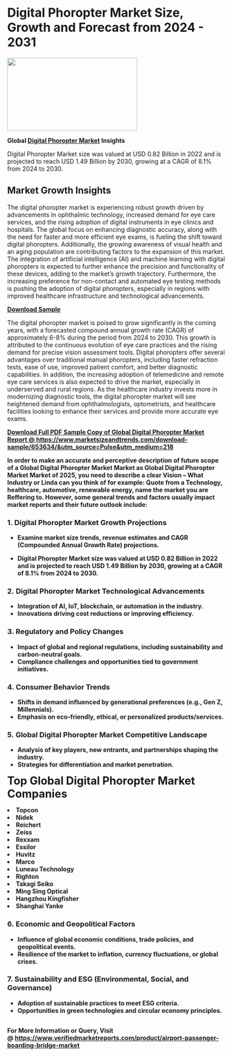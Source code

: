 <H1>Digital Phoropter Market Size, Growth and Forecast from 2024 - 2031</H1><img class="aligncenter size-medium wp-image-584254" src="https://thirdeyenews.in/wp-content/uploads/2024/09/Global-Market-Research-300x168.jpeg" alt="" width="300" height="168" /><p><strong>Global&nbsp;<a href="https://www.marketsizeandtrends.com/download-sample/653634/&amp;utm_source=Pulse&amp;utm_medium=218">Digital Phoropter Market</a> Insights</strong></p><p>Digital Phoropter Market size was valued at USD 0.82 Billion in 2022 and is projected to reach USD 1.49 Billion by 2030, growing at a CAGR of 8.1% from 2024 to 2030.</p><p><h2>Market Growth Insights</h2> <p>The digital phoropter market is experiencing robust growth driven by advancements in ophthalmic technology, increased demand for eye care services, and the rising adoption of digital instruments in eye clinics and hospitals. The global focus on enhancing diagnostic accuracy, along with the need for faster and more efficient eye exams, is fueling the shift toward digital phoropters. Additionally, the growing awareness of visual health and an aging population are contributing factors to the expansion of this market. The integration of artificial intelligence (AI) and machine learning with digital phoropters is expected to further enhance the precision and functionality of these devices, adding to the market’s growth trajectory. Furthermore, the increasing preference for non-contact and automated eye testing methods is pushing the adoption of digital phoropters, especially in regions with improved healthcare infrastructure and technological advancements.</p> <p><strong><a href="#">Download Sample</a></strong></p> <p>The digital phoropter market is poised to grow significantly in the coming years, with a forecasted compound annual growth rate (CAGR) of approximately 6-8% during the period from 2024 to 2030. This growth is attributed to the continuous evolution of eye care practices and the rising demand for precise vision assessment tools. Digital phoropters offer several advantages over traditional manual phoropters, including faster refraction tests, ease of use, improved patient comfort, and better diagnostic capabilities. In addition, the increasing adoption of telemedicine and remote eye care services is also expected to drive the market, especially in underserved and rural regions. As the healthcare industry invests more in modernizing diagnostic tools, the digital phoropter market will see heightened demand from ophthalmologists, optometrists, and healthcare facilities looking to enhance their services and provide more accurate eye exams.</p> <p><strong><a href="#"></p><p><span class=""><strong>Download Full PDF Sample Copy of Global Digital Phoropter Market Report</strong> @ <a href="https://www.marketsizeandtrends.com/download-sample/653634/&amp;utm_source=Pulse&amp;utm_medium=218" target="_blank">https://www.marketsizeandtrends.com/download-sample/653634/&amp;utm_source=Pulse&amp;utm_medium=218</a></span></p><p>In order to make an accurate and perceptive description of future scope of a Global&nbsp;Digital Phoropter Market Market as Global&nbsp;Digital Phoropter Market Market of 2025, you need to describe a clear Vision &ndash; What Industry or Linda can you think of for example: Quote from a Technology, healthcare, automotive, renewable energy, name the market you are Reffering to. However, some general trends and factors usually impact market reports and their future outlook include:</p><h3>1.&nbsp;<strong>Digital Phoropter Market Growth Projections</strong></h3><ul><li>Examine market size trends, revenue estimates and CAGR (Compounded Annual Growth Rate) projections.</li><li><p>Digital Phoropter Market size was valued at USD 0.82 Billion in 2022 and is projected to reach USD 1.49 Billion by 2030, growing at a CAGR of 8.1% from 2024 to 2030.</p></li></ul><h3>2.&nbsp;<strong>Digital Phoropter Market Technological Advancements</strong></h3><ul><li>Integration of AI, IoT, blockchain, or automation in the industry.</li><li>Innovations driving cost reductions or improving efficiency.</li></ul><h3>3.&nbsp;<strong>Regulatory and Policy Changes</strong></h3><ul><li>Impact of global and regional regulations, including sustainability and carbon-neutral goals.</li><li>Compliance challenges and opportunities tied to government initiatives.</li></ul><h3>4.&nbsp;<strong>Consumer Behavior Trends</strong></h3><ul><li>Shifts in demand influenced by generational preferences (e.g., Gen Z, Millennials).</li><li>Emphasis on eco-friendly, ethical, or personalized products/services.</li></ul><h3>5.&nbsp;<strong>Global Digital Phoropter Market Competitive Landscape</strong></h3><ul><li>Analysis of key players, new entrants, and partnerships shaping the industry.</li><li>Strategies for differentiation and market penetration.</li></ul><p data-pm-slice="1 1 []"><span style="color: inherit; font-family: inherit; font-size: 25px;">Top Global Digital Phoropter Market Companies</span></p><div class="" data-test-id=""><p><li>Topcon</li><li> Nidek</li><li> Reichert</li><li> Zeiss</li><li> Rexxam</li><li> Essilor</li><li> Huvitz</li><li> Marco</li><li> Luneau Technology</li><li> Righton</li><li> Takagi Seiko</li><li> Ming Sing Optical</li><li> Hangzhou Kingfisher</li><li> Shanghai Yanke</li></p></div><h3>6.&nbsp;<strong>Economic and Geopolitical Factors</strong></h3><ul><li>Influence of global economic conditions, trade policies, and geopolitical events.</li><li>Resilience of the market to inflation, currency fluctuations, or global crises.</li></ul><h3>7.&nbsp;<strong>Sustainability and ESG (Environmental, Social, and Governance)</strong></h3><ul><li>Adoption of sustainable practices to meet ESG criteria.</li><li>Opportunities in green technologies and circular economy principles.</li></ul><h2><strong style="font-size: 14px;">For More Information or Query, Visit @&nbsp;</strong><a style="background-color: #ffffff; font-size: 14px;" href="https://www.marketsizeandtrends.com/report/digital-phoropter-market/" target="_blank">https://www.verifiedmarketreports.com/product/airport-passenger-boarding-bridge-market</a></h2>
